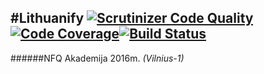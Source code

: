 #Lithuanify
[![Scrutinizer Code Quality](https://scrutinizer-ci.com/g/nfqakademija/lithuanify/badges/quality-score.png?b=master)](https://scrutinizer-ci.com/g/nfqakademija/lithuanify/?branch=master)[![Code Coverage](https://scrutinizer-ci.com/g/nfqakademija/lithuanify/badges/coverage.png?b=master)](https://scrutinizer-ci.com/g/nfqakademija/lithuanify/?branch=master)[![Build Status](https://scrutinizer-ci.com/g/nfqakademija/lithuanify/badges/build.png?b=master)](https://scrutinizer-ci.com/g/nfqakademija/lithuanify/build-status/master)
------------
######NFQ Akademija 2016m. *(Vilnius-1)*
